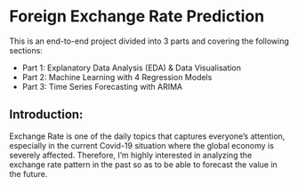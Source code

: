 # Foreign Exchange Rate Prediction
This is an end-to-end project divided into 3 parts and covering the following sections:
* Part 1: Explanatory Data Analysis (EDA) & Data Visualisation 
* Part 2: Machine Learning with 4 Regression Models
* Part 3: Time Series Forecasting with ARIMA

## Introduction:
Exchange Rate is one of the daily topics that captures everyone’s attention, especially in the current Covid-19 situation where the global economy is severely affected. Therefore, I’m highly interested in analyzing the exchange rate pattern in the past so as to be able to forecast the value in the future.

